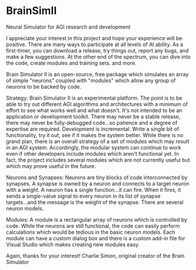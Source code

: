 # BrainSimII
Neural Simulator for AGI research and development

I appreciate your interest in this project and hope your experience will be positive. There are many ways to participate at all levels of AI ability. As a first-timer, you can download a release, try things out, report any bugs, and make a few suggestions. At the other end of the spectrum, you can dive into the code, create modules and training sets. and more.

Brain Simulator II is an open-source, free package which simulates an array of simple "neurons" coupled with "modules" which allow any group of neurons to be backed by code.

Strategy:
Brain Simulator II is an experimental platform. The point is to be able to try out different AGI algorithms and architectures with a minimum of effort to see what works well and what doesn't. It's not intended to be an application or development toolkit. There may never be a stable release, there may never be fully-debugged code...so patience and a degree of expertise are required.
Development is incremental. Write a single bit of functionality, try it out, see if it makes the system better. While there is no grand plan, there is an overall strategy of a set of modules which may result in an AGI system. Accordingly, the modular system can continue to work even if other developers include modules which aren't functional yet. In fact, the project includes several modules which are not currently useful but which may prove useful in the future.

Neurons and Synapses:
Neurons are tiny blocks of code interconnected by synapses. A synapse is owned by a neuron and connects to a target neuron with a weight. A neuron has a single function...it can fire. When it fires, it sends a single-value signal to every neuron in its list of synapse targets...and the message is the weight of the synapse. There are several neuron models.

Modules:
A module is a rectangular array of neurons which is controlled by code. While the neurons are still functional, the code can easily perform calculations which would be tedious in the basic neuron models. Each module can have a custom dialog box and there is a custom add-in file for Visual Studio which makes creating new modules easy.

Again, thanks for your interest!
Charlie Simon, original creator of the Brain Simulator
